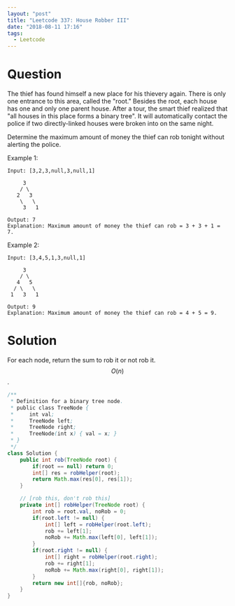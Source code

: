 ```yaml
---
layout: "post"
title: "Leetcode 337: House Robber III"
date: "2018-08-11 17:16"
tags:
  - Leetcode
---
```


# Question
The thief has found himself a new place for his thievery again. There is only one entrance to this area, called the "root." Besides the root, each house has one and only one parent house. After a tour, the smart thief realized that "all houses in this place forms a binary tree". It will automatically contact the police if two directly-linked houses were broken into on the same night.

Determine the maximum amount of money the thief can rob tonight without alerting the police.

Example 1:

```
Input: [3,2,3,null,3,null,1]

     3
    / \
   2   3
    \   \
     3   1

Output: 7
Explanation: Maximum amount of money the thief can rob = 3 + 3 + 1 = 7.
```

Example 2:

```
Input: [3,4,5,1,3,null,1]

     3
    / \
   4   5
  / \   \
 1   3   1

Output: 9
Explanation: Maximum amount of money the thief can rob = 4 + 5 = 9.
```

# Solution
For each node, return the sum to rob it or not rob it. $$O(n)$$.

```java
/**
 * Definition for a binary tree node.
 * public class TreeNode {
 *     int val;
 *     TreeNode left;
 *     TreeNode right;
 *     TreeNode(int x) { val = x; }
 * }
 */
class Solution {
    public int rob(TreeNode root) {
        if(root == null) return 0;
        int[] res = robHelper(root);
        return Math.max(res[0], res[1]);
    }

    // [rob this, don't rob this]
    private int[] robHelper(TreeNode root) {
        int rob = root.val, noRob = 0;
        if(root.left != null) {
            int[] left = robHelper(root.left);
            rob += left[1];
            noRob += Math.max(left[0], left[1]);
        }
        if(root.right != null) {
            int[] right = robHelper(root.right);
            rob += right[1];
            noRob += Math.max(right[0], right[1]);
        }
        return new int[]{rob, noRob};
    }
}
```
